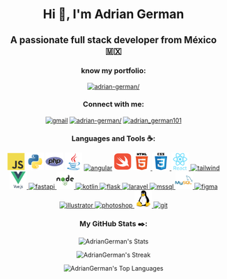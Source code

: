 <h1 align="center">Hi 👋, I'm Adrian German</h1>
<h2 align="center">A passionate full stack developer from México 🇲🇽</h2>

<h3 align="center">know my portfolio:</h3>
<p align="center">
    <a href="https://adriangerman.github.io/Portfolio/" target="blank"><img
            align="center" src="https://www.svgrepo.com/show/473990/web.svg"
            alt="adrian-german/" height="30" width="40" /></a></p>

<h3 align="center">Connect with me:</h3>
<p align="center">
    <a href="mailto:adrian.german1019@gmail.com" target="blank"><img
            align="center"
            src="https://www.svgrepo.com/show/452213/gmail.svg"
            alt="gmail" height="40" width="50" /></a>
    <a href="https://linkedin.com/in/adrian-german/" target="blank"><img
            align="center"
            src="https://raw.githubusercontent.com/rahuldkjain/github-profile-readme-generator/master/src/images/icons/Social/linked-in-alt.svg"
            alt="adrian-german/" height="30" width="40" /></a>
    <a href="https://www.hackerearth.com/adrian_german101" target="blank"><img
            align="center"
            src="https://raw.githubusercontent.com/rahuldkjain/github-profile-readme-generator/master/src/images/icons/Social/hackerearth.svg"
            alt="adrian_german101" height="30" width="40" /></a>

</p>

<h3 align="center">Languages and Tools ☕:</h3>

<div align="center">
    <a href="https://developer.mozilla.org/en-US/docs/Web/JavaScript"
        target="_blank" rel="noreferrer">
        <img
            src="https://raw.githubusercontent.com/devicons/devicon/master/icons/javascript/javascript-original.svg"
            alt="javascript" width="40" height="40" /></a>
    <a href="https://www.python.org" target="_blank" rel="noreferrer">
        <img
            src="https://raw.githubusercontent.com/devicons/devicon/master/icons/python/python-original.svg"
            alt="python" width="40" height="40" /></a>
    <a href="https://www.php.net" target="_blank" rel="noreferrer">
        <img
            src="https://raw.githubusercontent.com/devicons/devicon/master/icons/php/php-original.svg"
            alt="php" width="40" height="40" /></a>
    <a href="https://www.java.com" target="_blank" rel="noreferrer">
        <img
            src="https://raw.githubusercontent.com/devicons/devicon/master/icons/java/java-original.svg"
            alt="java" width="40" height="40" /></a>
    <a href="https://angular.io" target="_blank" rel="noreferrer">
        <img src="https://angular.io/assets/images/logos/angular/angular.svg"
            alt="angular" width="40" height="40" /></a>
    <a href="https://developer.apple.com/swift/" target="_blank"
        rel="noreferrer">
        <img
            src="https://raw.githubusercontent.com/devicons/devicon/master/icons/swift/swift-original.svg"
            alt="swift" width="40" height="40" /></a>
    <a href="https://www.w3.org/html/" target="_blank" rel="noreferrer">
        <img
            src="https://raw.githubusercontent.com/devicons/devicon/master/icons/html5/html5-original-wordmark.svg"
            alt="html5" width="40" height="40" />
    </a>
    <a href="https://www.w3schools.com/css/" target="_blank" rel="noreferrer">
        <img
            src="https://raw.githubusercontent.com/devicons/devicon/master/icons/css3/css3-original-wordmark.svg"
            alt="css3" width="40" height="40" />
    </a>
    <a
        href="https://reactjs.org/" target="_blank" rel="noreferrer"> <img
            src="https://raw.githubusercontent.com/devicons/devicon/master/icons/react/react-original-wordmark.svg"
            alt="react" width="40" height="40" /> </a>
    <a
        href="https://tailwindcss.com/" target="_blank" rel="noreferrer"> <img
            src="https://www.vectorlogo.zone/logos/tailwindcss/tailwindcss-icon.svg"
            alt="tailwind" width="40" height="40" /> </a>
    <a
        href="https://vuejs.org/" target="_blank" rel="noreferrer"> <img
            src="https://raw.githubusercontent.com/devicons/devicon/master/icons/vuejs/vuejs-original-wordmark.svg"
            alt="vuejs" width="40" height="40" /> </a>
    <a
        href="https://fastapi.tiangolo.com/" target="_blank" rel="noreferrer">
        <img
            src="https://www.svgrepo.com/show/330413/fastapi.svg"
            alt="fastapi" width="40" height="40" /> </a>
    <a
        href="https://nodejs.org" target="_blank" rel="noreferrer"> <img
            src="https://raw.githubusercontent.com/devicons/devicon/master/icons/nodejs/nodejs-original-wordmark.svg"
            alt="nodejs" width="40" height="40" /> </a>
    <a
        href="https://kotlinlang.org" target="_blank" rel="noreferrer"> <img
            src="https://www.vectorlogo.zone/logos/kotlinlang/kotlinlang-icon.svg"
            alt="kotlin" width="40" height="40" /> </a>
    <a href="https://flask.palletsprojects.com/" target="_blank"
        rel="noreferrer">
        <img
            src="https://www.vectorlogo.zone/logos/pocoo_flask/pocoo_flask-icon.svg"
            alt="flask" width="40" height="40" />
    </a>
    <a
        href="https://laravel.com/" target="_blank" rel="noreferrer"> <img
            src="https://cdn.worldvectorlogo.com/logos/laravel-2.svg"
            alt="laravel" width="40" height="40" /> </a>
    <a
        href="https://www.microsoft.com/en-us/sql-server" target="_blank"
        rel="noreferrer"> <img
            src="https://www.svgrepo.com/show/303229/microsoft-sql-server-logo.svg"
            alt="mssql" width="40" height="40" /> </a>
    <a
        href="https://www.mysql.com/" target="_blank" rel="noreferrer"> <img
            src="https://raw.githubusercontent.com/devicons/devicon/master/icons/mysql/mysql-original-wordmark.svg"
            alt="mysql" width="40" height="40" /> </a>
    <a href="https://www.figma.com/" target="_blank" rel="noreferrer">
        <img src="https://www.vectorlogo.zone/logos/figma/figma-icon.svg"
            alt="figma" width="40" height="40" />
    </a>
    <a href="https://www.adobe.com/in/products/illustrator.html" target="_blank"
        rel="noreferrer">
        <img
            src="https://www.vectorlogo.zone/logos/adobe_illustrator/adobe_illustrator-icon.svg"
            alt="illustrator" width="40" height="40" />
    </a>
    <a
        href="https://www.photoshop.com/en" target="_blank" rel="noreferrer">
        <img src="https://cdn.worldvectorlogo.com/logos/photoshop-cc-4.svg"
            alt="photoshop" width="40" height="40" /> </a>
    <a
        href="https://www.linux.org/" target="_blank" rel="noreferrer"> <img
            src="https://raw.githubusercontent.com/devicons/devicon/master/icons/linux/linux-original.svg"
            alt="linux" width="40" height="40" /> </a>
    <a href="https://git-scm.com/" target="_blank" rel="noreferrer">
        <img src="https://www.vectorlogo.zone/logos/git-scm/git-scm-icon.svg"
            alt="git" width="40" height="40" />
    </a>
</div>

<div align="center">
<h3 align="center">My GitHub Stats ✒️:</h3>

![AdrianGerman's Stats](https://github-readme-stats.vercel.app/api?username=AdrianGerman&theme=shades-of-purple&show_icons=true&hide_border=true&count_private=false)

![AdrianGerman's Streak](https://github-readme-streak-stats.herokuapp.com/?user=AdrianGerman&theme=shades-of-purple&hide_border=true)

![AdrianGerman's Top Languages](https://github-readme-stats.vercel.app/api/top-langs/?username=AdrianGerman&theme=shades-of-purple&show_icons=true&hide_border=true&layout=compact)

</div>
